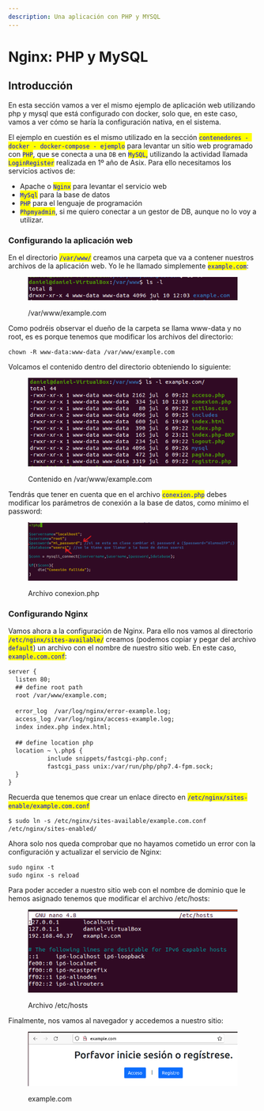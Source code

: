 ```yaml
---
description: Una aplicación con PHP y MYSQL
---
```


# Nginx: PHP y MySQL

## Introducción

En esta sección vamos a ver el mismo ejemplo de aplicación web utilizando php y mysql que está configurado con docker, solo que, en este caso, vamos a ver cómo se haría la configuración nativa, en el sistema.

El ejemplo en cuestión es el mismo utilizado en la sección <mark style="color:blue;">`contenedores - docker - docker-compose - ejemplo`</mark>  para levantar un sitio web programado con <mark style="color:blue;">`PHP`</mark>, que se conecta a una `DB` en <mark style="color:blue;">`MySQL`</mark><mark style="color:blue;">,</mark> utilizando la actividad llamada <mark style="color:blue;">`LoginRegister`</mark> realizada en 1º año de Asix. Para ello necesitamos los servicios activos de:

* Apache o <mark style="color:blue;">`Nginx`</mark> para levantar el servicio web
* <mark style="color:blue;">`MySql`</mark> para la base de datos
* <mark style="color:blue;">`PHP`</mark> para el lenguaje de programación
* <mark style="color:blue;">`Phpmyadmin`</mark>, si me quiero conectar a un gestor de DB, aunque no lo voy a utilizar.

### Configurando la aplicación web

En el directorio <mark style="color:blue;">`/var/www/`</mark> creamos una carpeta que va a contener nuestros archivos de la aplicación web. Yo le he llamado simplemente <mark style="color:blue;">`example.com`</mark>:

<figure><img src="../../../.gitbook/assets/image (7) (6).png" alt=""><figcaption><p>/var/www/example.com</p></figcaption></figure>

Como podréis observar el dueño de la carpeta se llama www-data y no root, es es porque tenemos que modificar los archivos del directorio:

```
chown -R www-data:www-data /var/www/example.com
```

Volcamos el contenido dentro del directorio obteniendo lo siguiente:

<figure><img src="../../../.gitbook/assets/image (37).png" alt=""><figcaption><p>Contenido en /var/www/example.com</p></figcaption></figure>

Tendrás que tener en cuenta que en el archivo <mark style="color:blue;">`conexion.php`</mark> debes modificar los parámetros de conexión a la base de datos, como mínimo el password:

<figure><img src="../../../.gitbook/assets/image (11) (4).png" alt=""><figcaption><p>Archivo conexion.php</p></figcaption></figure>

### Configurando Nginx&#x20;

Vamos ahora a la configuración de Nginx. Para ello nos vamos al directorio <mark style="color:blue;">`/etc/nginx/sites-available/`</mark> creamos (podemos copiar y pegar del archivo <mark style="color:blue;">`default`</mark>) un archivo con el nombre de nuestro sitio web. En este caso, <mark style="color:blue;">`example.com.conf`</mark>:

```
server { 
  listen 80; 
  ## define root path
  root /var/www/example.com;

  error_log  /var/log/nginx/error-example.log;
  access_log /var/log/nginx/access-example.log;
  index index.php index.html;

  ## define location php
  location ~ \.php$ {
           include snippets/fastcgi-php.conf;
           fastcgi_pass unix:/var/run/php/php7.4-fpm.sock;
  }
}
```

Recuerda que tenemos que crear un enlace directo en <mark style="color:blue;">`/etc/nginx/sites-enable/example.com.conf`</mark>&#x20;

```
$ sudo ln -s /etc/nginx/sites-available/example.com.conf /etc/nginx/sites-enabled/
```

Ahora solo nos queda comprobar que no hayamos cometido un error con la configuración y actualizar el servicio de Nginx:

```
sudo nginx -t
sudo nginx -s reload
```



Para poder acceder a nuestro sitio web con el nombre de dominio que le hemos asignado tenemos que modificar el archivo /etc/hosts:

<figure><img src="../../../.gitbook/assets/image (34).png" alt=""><figcaption><p>Archivo /etc/hosts</p></figcaption></figure>

Finalmente, nos vamos al navegador y accedemos a nuestro sitio:

<figure><img src="../../../.gitbook/assets/image (17).png" alt=""><figcaption><p>example.com</p></figcaption></figure>

